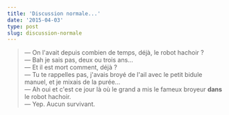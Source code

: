 ```yaml
---
title: 'Discussion normale...'
date: '2015-04-03'
type: post
slug: discussion-normale
---
```


> — On l'avait depuis combien de temps, déjà, le robot hachoir ?  
> — Bah je sais pas, deux ou trois ans...  
> — Et il est mort comment, déjà ?  
> — Tu te rappelles pas, j'avais broyé de l'ail avec le petit bidule manuel, et je mixais de la purée...  
> — Ah oui et c'est ce jour là où le grand a mis le fameux broyeur **dans** le robot hachoir.  
> — Yep. Aucun survivant.
